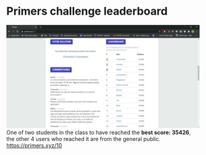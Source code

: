 # Primers challenge leaderboard
![plot](./primers_lb.svg)
One of two students in the class to have reached the **best score: 35426**, the other 4 users who reached it are from the general public.
https://primers.xyz/10